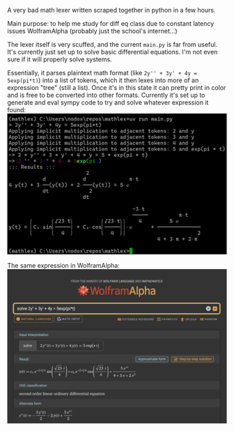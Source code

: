 A very bad math lexer written scraped together in python in a few hours. 

Main purpose: to help me study for diff eq class due to constant latency issues WolframAlpha (probably just the school's internet...) 

The lexer itself is very scuffed, and the current `main.py` is far from useful. It's currently just set up to solve basic differential equations.
I'm not even sure if it will properly solve systems.

Essentially, it parses plaintext math format (like `2y'' + 3y' + 4y = 5exp(pi*t)`)
into a list of tokens, which it then lexes into more of an expression "tree" (still a list).
Once it's in this state it can pretty print in color and is free to be converted into other formats.
Currently it's set up to generate and eval sympy code to try and solve whatever expression it found:
![](images/mathlex.png)

The same expression in WolframAlpha:
![](images/wolfram.png)